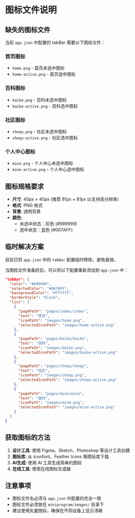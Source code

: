 # 图标文件说明

## 缺失的图标文件

当前 `app.json` 中配置的 tabBar 需要以下图标文件：

### 首页图标
- `home.png` - 首页未选中图标
- `home-active.png` - 首页选中图标

### 百科图标  
- `baike.png` - 百科未选中图标
- `baike-active.png` - 百科选中图标

### 社区图标
- `shequ.png` - 社区未选中图标  
- `shequ-active.png` - 社区选中图标

### 个人中心图标
- `mine.png` - 个人中心未选中图标
- `mine-active.png` - 个人中心选中图标

## 图标规格要求

- **尺寸**: 40px × 40px (推荐 81px × 81px 以支持高分辨率)
- **格式**: PNG 格式
- **背景**: 透明背景
- **颜色**: 
  - 未选中状态：灰色 (#999999)
  - 选中状态：蓝色 (#007AFF)

## 临时解决方案

目前已将 `app.json` 中的 `tabBar` 配置临时移除，避免报错。

当图标文件准备好后，可以将以下配置重新添加到 `app.json` 中：

```json
"tabBar": {
  "color": "#999999",
  "selectedColor": "#007AFF", 
  "backgroundColor": "#ffffff",
  "borderStyle": "black",
  "list": [
    {
      "pagePath": "pages/index/index",
      "text": "首页",
      "iconPath": "images/home.png",
      "selectedIconPath": "images/home-active.png"
    },
    {
      "pagePath": "pages/baike/baike", 
      "text": "百科",
      "iconPath": "images/baike.png",
      "selectedIconPath": "images/baike-active.png"
    },
    {
      "pagePath": "pages/shequ/shequ",
      "text": "社区", 
      "iconPath": "images/shequ.png",
      "selectedIconPath": "images/shequ-active.png"
    },
    {
      "pagePath": "pages/mine/mine",
      "text": "我的",
      "iconPath": "images/mine.png", 
      "selectedIconPath": "images/mine-active.png"
    }
  ]
}
```

## 获取图标的方法

1. **设计工具**: 使用 Figma、Sketch、Photoshop 等设计工具创建
2. **图标库**: 从 iconfont、Feather Icons 等图标库下载
3. **AI生成**: 使用 AI 工具生成简单的图标
4. **在线工具**: 使用在线图标生成器

## 注意事项

- 图标文件名必须与 `app.json` 中配置的完全一致
- 图标文件必须放在 `miniprogram/images/` 目录下
- 建议使用矢量图标，确保在不同设备上显示清晰